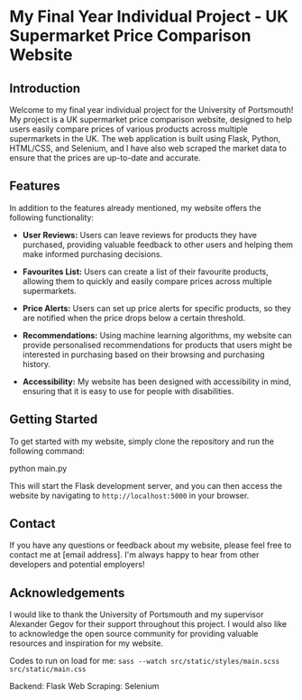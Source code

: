 # My Final Year Individual Project - UK Supermarket Price Comparison Website

## Introduction

Welcome to my final year individual project for the University of Portsmouth! My project is a UK supermarket price comparison website, designed to help users easily compare prices of various products across multiple supermarkets in the UK. The web application is built using Flask, Python, HTML/CSS, and Selenium, and I have also web scraped the market data to ensure that the prices are up-to-date and accurate.

## Features

In addition to the features already mentioned, my website offers the following functionality:

- **User Reviews:** Users can leave reviews for products they have purchased, providing valuable feedback to other users and helping them make informed purchasing decisions.

- **Favourites List:** Users can create a list of their favourite products, allowing them to quickly and easily compare prices across multiple supermarkets.

- **Price Alerts:** Users can set up price alerts for specific products, so they are notified when the price drops below a certain threshold.

- **Recommendations:** Using machine learning algorithms, my website can provide personalised recommendations for products that users might be interested in purchasing based on their browsing and purchasing history.

- **Accessibility:** My website has been designed with accessibility in mind, ensuring that it is easy to use for people with disabilities.

## Getting Started

To get started with my website, simply clone the repository and run the following command:

python main.py

This will start the Flask development server, and you can then access the website by navigating to `http://localhost:5000` in your browser.

## Contact

If you have any questions or feedback about my website, please feel free to contact me at [email address]. I'm always happy to hear from other developers and potential employers!

## Acknowledgements

I would like to thank the University of Portsmouth and my supervisor Alexander Gegov for their support throughout this project. I would also like to acknowledge the open source community for providing valuable resources and inspiration for my website.

Codes to run on load for me:
``` sass --watch src/static/styles/main.scss src/static/main.css ```

Backend: Flask
Web Scraping: Selenium
